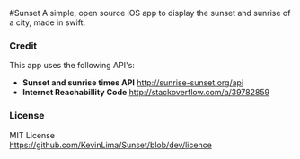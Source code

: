 #Sunset
A simple, open source iOS app to display the sunset and sunrise of a city, made in swift.
### Credit
This app uses the following API's:<br>
- **Sunset and sunrise times API** http://sunrise-sunset.org/api
- **Internet Reachabillity Code** http://stackoverflow.com/a/39782859

### License
MIT License<br>
https://github.com/KevinLima/Sunset/blob/dev/licence

